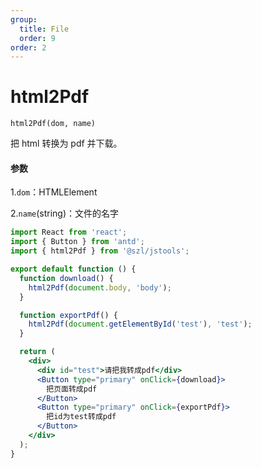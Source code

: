 ```yaml
---
group:
  title: File
  order: 9
order: 2
---
```


# html2Pdf

`html2Pdf(dom, name)`

把 html 转换为 pdf 并下载。

#### 参数

1.`dom`：HTMLElement

2.`name`(string)：文件的名字

```jsx
import React from 'react';
import { Button } from 'antd';
import { html2Pdf } from '@szl/jstools';

export default function () {
  function download() {
    html2Pdf(document.body, 'body');
  }

  function exportPdf() {
    html2Pdf(document.getElementById('test'), 'test');
  }

  return (
    <div>
      <div id="test">请把我转成pdf</div>
      <Button type="primary" onClick={download}>
        把页面转成pdf
      </Button>
      <Button type="primary" onClick={exportPdf}>
        把id为test转成pdf
      </Button>
    </div>
  );
}
```
